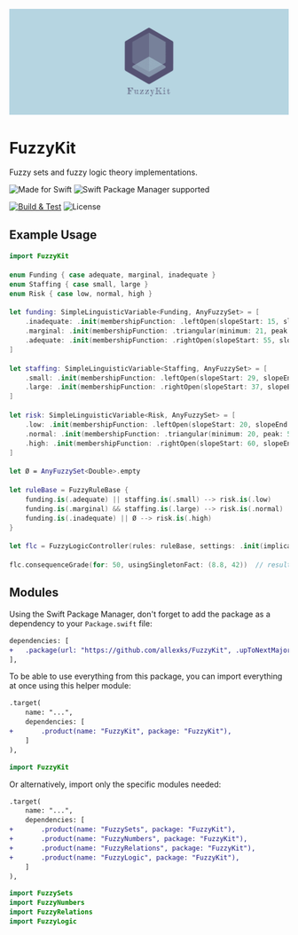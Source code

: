 ![Cover photo](Resources/cover.png)

# FuzzyKit

Fuzzy sets and fuzzy logic theory implementations.

![Made for Swift](https://img.shields.io/badge/MADE%20FOR-SWIFT-orange?style=for-the-badge&logo=swift)
![Swift Package Manager supported](https://img.shields.io/badge/SWIFT%20PACKAGE%20MANAGER-SUPPORTED-green?style=for-the-badge&logo=SWIFT)

[![Build & Test](https://github.com/allexks/FuzzyKit/actions/workflows/build-and-test.yml/badge.svg)](https://github.com/allexks/FuzzyKit/actions/workflows/build-and-test.yml)
![License](https://img.shields.io/github/license/allexks/FuzzyKit)

## Example Usage

```swift
import FuzzyKit

enum Funding { case adequate, marginal, inadequate }
enum Staffing { case small, large }
enum Risk { case low, normal, high }

let funding: SimpleLinguisticVariable<Funding, AnyFuzzySet> = [
    .inadequate: .init(membershipFunction: .leftOpen(slopeStart: 15, slopeEnd: 35)),
    .marginal: .init(membershipFunction: .triangular(minimum: 21, peak: 41, maximum: 61)),
    .adequate: .init(membershipFunction: .rightOpen(slopeStart: 55, slopeEnd: 75)),
]

let staffing: SimpleLinguisticVariable<Staffing, AnyFuzzySet> = [
    .small: .init(membershipFunction: .leftOpen(slopeStart: 29, slopeEnd: 69)),
    .large: .init(membershipFunction: .rightOpen(slopeStart: 37, slopeEnd: 77)),
]

let risk: SimpleLinguisticVariable<Risk, AnyFuzzySet> = [
    .low: .init(membershipFunction: .leftOpen(slopeStart: 20, slopeEnd: 40)),
    .normal: .init(membershipFunction: .triangular(minimum: 20, peak: 50, maximum: 80)),
    .high: .init(membershipFunction: .rightOpen(slopeStart: 60, slopeEnd: 80)),
]

let Ø = AnyFuzzySet<Double>.empty

let ruleBase = FuzzyRuleBase {
    funding.is(.adequate) || staffing.is(.small) --> risk.is(.low)
    funding.is(.marginal) && staffing.is(.large) --> risk.is(.normal)
    funding.is(.inadequate) || Ø --> risk.is(.high)
}

let flc = FuzzyLogicController(rules: ruleBase, settings: .init(implication: .mamdani))

flc.consequenceGrade(for: 50, usingSingletonFact: (8.8, 42))  // result is 0.675
```

## Modules

Using the Swift Package Manager, don't forget to add the package as a dependency to your `Package.swift` file:

```diff
dependencies: [
+   .package(url: "https://github.com/allexks/FuzzyKit", .upToNextMajor(from: "0.1.0")),
],
```

To be able to use everything from this package, you can import everything at once using this helper module:

```diff
.target(
    name: "...",
    dependencies: [
+       .product(name: "FuzzyKit", package: "FuzzyKit"),
    ]
),
```

```swift
import FuzzyKit
```

Or alternatively, import only the specific modules needed:

```diff
.target(
    name: "...",
    dependencies: [
+       .product(name: "FuzzySets", package: "FuzzyKit"),
+       .product(name: "FuzzyNumbers", package: "FuzzyKit"),
+       .product(name: "FuzzyRelations", package: "FuzzyKit"),
+       .product(name: "FuzzyLogic", package: "FuzzyKit"),
    ]
),
```

```swift
import FuzzySets
import FuzzyNumbers
import FuzzyRelations
import FuzzyLogic
```


